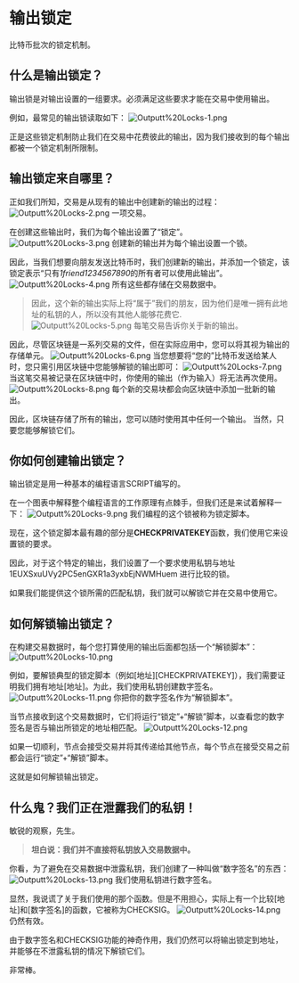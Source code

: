 # 输出锁定
比特币批次的锁定机制。

## 什么是输出锁定？
输出锁是对输出设置的一组要求。必须满足这些要求才能在交易中使用输出。

例如，最常见的输出锁读取如下：
![Outputt%20Locks-1.png](img/Outputt%20Locks-1%20(1).png)

正是这些锁定机制防止我们在交易中花费彼此的输出，因为我们接收到的每个输出都被一个锁定机制所限制。

## 输出锁定来自哪里？
正如我们所知，交易是从现有的输出中创建新的输出的过程：
![Outputt%20Locks-2.png](img/Outputt%20Locks-2%20(1).png)
一项交易。

在创建这些输出时，我们为每个输出设置了“锁定”。
![Outputt%20Locks-3.png](img/Outputt%20Locks-3%20(1).png)
创建新的输出并为每个输出设置一个锁。

因此，当我们想要向朋友发送比特币时，我们创建新的输出，并添加一个锁定，该锁定表示“只有*1friend1234567890*的所有者可以使用此输出”。
![Outputt%20Locks-4.png](img/Outputt%20Locks-4%20(1).png)
所有这些都存储在交易数据中。

>因此，这个新的输出实际上将“属于”我们的朋友，因为他们是唯一拥有此地址的私钥的人，所以没有其他人能够花费它.   
![Outputt%20Locks-5.png](img/Outputt%20Locks-5%20(1).png)
每笔交易告诉你关于新的输出。

因此，尽管区块链是一系列交易的文件，但在实际应用中，您可以将其视为输出的存储单元。
![Outputt%20Locks-6.png](img/Outputt%20Locks-6%20(1).png)
当您想要将“您的”比特币发送给某人时，您只需引用区块链中您能够解锁的输出即可：
![Outputt%20Locks-7.png](img/Outputt%20Locks-7%20(1).png)
当这笔交易被记录在区块链中时，你使用的输出（作为输入）将无法再次使用。
![Outputt%20Locks-8.png](img/Outputt%20Locks-8%20(1).png)
每个新的交易块都会向区块链中添加一批新的输出。

因此，区块链存储了所有的输出，您可以随时使用其中任何一个输出。
当然，只要您能够解锁它们。

## 你如何创建输出锁定？
输出锁定是用一种基本的编程语言SCRIPT编写的。

在一个图表中解释整个编程语言的工作原理有点棘手，但我们还是来试着解释一下：
![Outputt%20Locks-9.png](img/Outputt%20Locks-9%20(1).png)
我们编程的这个锁被称为锁定脚本。

现在，这个锁定脚本最有趣的部分是**CHECKPRIVATEKEY**函数，我们使用它来设置锁的要求。

因此，对于这个特定的输出，我们设置了一个要求使用私钥与地址1EUXSxuUVy2PC5enGXR1a3yxbEjNWMHuem 进行比较的锁。

如果我们能提供这个锁所需的匹配私钥，我们就可以解锁它并在交易中使用它。

## 如何解锁输出锁定？
在构建交易数据时，每个您打算使用的输出后面都包括一个“解锁脚本”：
![Outputt%20Locks-10.png](img/Outputt%20Locks-10%20(1).png)

例如，要解锁典型的锁定脚本（例如[地址][CHECKPRIVATEKEY]），我们需要证明我们拥有地址[地址]。为此，我们使用私钥创建数字签名。
![Outputt%20Locks-11.png](img/Outputt%20Locks-11%20(1).png)
你把你的数字签名作为“解锁脚本”。

当节点接收到这个交易数据时，它们将运行“锁定”+“解锁”脚本，以查看您的数字签名是否与输出所锁定的地址相匹配。
![Outputt%20Locks-12.png](img/Outputt%20Locks-12%20(1).png)

如果一切顺利，节点会接受交易并将其传递给其他节点，每个节点在接受交易之前都会运行“锁定”+“解锁”脚本。

这就是如何解锁输出锁定。

## 什么鬼？我们正在泄露我们的私钥！

敏锐的观察，先生。

>**坦白说：我们并不直接将私钥放入交易数据中。**

你看，为了避免在交易数据中泄露私钥，我们创建了一种叫做“数字签名”的东西：
![Outputt%20Locks-13.png](img/Outputt%20Locks-13%20(1).png)
我们使用私钥进行数字签名。

显然，我说谎了关于我们使用的那个函数。但是不用担心，实际上有一个比较[地址]和[数字签名]的函数，它被称为CHECKSIG。
![Outputt%20Locks-14.png](img/Outputt%20Locks-14%20(1).png)
仍然有效。

由于数字签名和CHECKSIG功能的神奇作用，我们仍然可以将输出锁定到地址，并能够在不泄露私钥的情况下解锁它们。

非常棒。